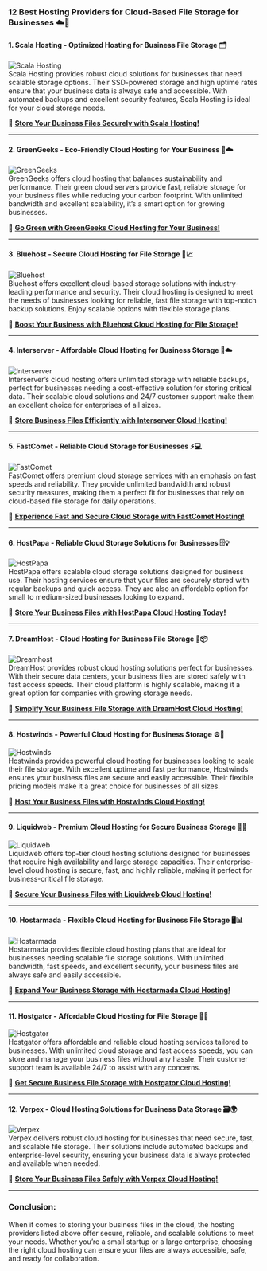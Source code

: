 ### **12 Best Hosting Providers for Cloud-Based File Storage for Businesses ☁️📂**

#### **1. Scala Hosting - Optimized Hosting for Business File Storage 🗂️**  
![Scala Hosting](https://i.imgur.com/uJ5JIK3.png "Scala Web Hosting")  
Scala Hosting provides robust cloud solutions for businesses that need scalable storage options. Their SSD-powered storage and high uptime rates ensure that your business data is always safe and accessible. With automated backups and excellent security features, Scala Hosting is ideal for your cloud storage needs.

🔗 **[Store Your Business Files Securely with Scala Hosting!](https://snipitx.com/scala-jy)**  

---

#### **2. GreenGeeks - Eco-Friendly Cloud Hosting for Your Business 🌱☁️**  
![GreenGeeks](https://i.imgur.com/eEwuntu.jpg "GreenGeeks Hosting")  
GreenGeeks offers cloud hosting that balances sustainability and performance. Their green cloud servers provide fast, reliable storage for your business files while reducing your carbon footprint. With unlimited bandwidth and excellent scalability, it’s a smart option for growing businesses.

🔗 **[Go Green with GreenGeeks Cloud Hosting for Your Business!](https://snipitx.com/greengeeks-jy)**  

---

#### **3. Bluehost - Secure Cloud Hosting for File Storage 🔐📈**  
![Bluehost](https://i.imgur.com/PasFF9E.jpeg "Bluehost Hosting")  
Bluehost offers excellent cloud-based storage solutions with industry-leading performance and security. Their cloud hosting is designed to meet the needs of businesses looking for reliable, fast file storage with top-notch backup solutions. Enjoy scalable options with flexible storage plans.

🔗 **[Boost Your Business with Bluehost Cloud Hosting for File Storage!](https://snipitx.com/bluehost-jy)**  

---

#### **4. Interserver - Affordable Cloud Hosting for Business Storage 💼☁️**  
![Interserver](https://i.imgur.com/OM5dOEW.jpeg "Interserver Hosting")  
Interserver’s cloud hosting offers unlimited storage with reliable backups, perfect for businesses needing a cost-effective solution for storing critical data. Their scalable cloud solutions and 24/7 customer support make them an excellent choice for enterprises of all sizes.

🔗 **[Store Business Files Efficiently with Interserver Cloud Hosting!](https://snipitx.com/interserver-jy)**  

---

#### **5. FastComet - Reliable Cloud Storage for Businesses ⚡💻**  
![FastComet](https://i.imgur.com/7qgXuWp.png "FastComet Hosting")  
FastComet offers premium cloud storage services with an emphasis on fast speeds and reliability. They provide unlimited bandwidth and robust security measures, making them a perfect fit for businesses that rely on cloud-based file storage for daily operations.

🔗 **[Experience Fast and Secure Cloud Storage with FastComet Hosting!](https://snipitx.com/fastcomet-jy)**  

---

#### **6. HostPapa - Reliable Cloud Storage Solutions for Businesses 🗄️💡**  
![HostPapa](https://i.imgur.com/ouDTkvl.jpeg "HostPapa Hosting")  
HostPapa offers scalable cloud storage solutions designed for business use. Their hosting services ensure that your files are securely stored with regular backups and quick access. They are also an affordable option for small to medium-sized businesses looking to expand.

🔗 **[Store Your Business Files with HostPapa Cloud Hosting Today!](https://snipitx.com/hostpapa-jy)**  

---

#### **7. DreamHost - Cloud Hosting for Business File Storage 🌟📦**  
![Dreamhost](https://i.imgur.com/rXIg8ip.jpeg "Dreamhost Hosting")  
DreamHost provides robust cloud hosting solutions perfect for businesses. With their secure data centers, your business files are stored safely with fast access speeds. Their cloud platform is highly scalable, making it a great option for companies with growing storage needs.

🔗 **[Simplify Your Business File Storage with DreamHost Cloud Hosting!](https://snipitx.com/dreamhost-jy)**  

---

#### **8. Hostwinds - Powerful Cloud Hosting for Business Storage ⚙️📁**  
![Hostwinds](https://i.imgur.com/53aSNXx.jpeg "Hostwinds Hosting")  
Hostwinds provides powerful cloud hosting for businesses looking to scale their file storage. With excellent uptime and fast performance, Hostwinds ensures your business files are secure and easily accessible. Their flexible pricing models make it a great choice for businesses of all sizes.

🔗 **[Host Your Business Files with Hostwinds Cloud Hosting!](https://snipitx.com/hostwinds-jy)**  

---

#### **9. Liquidweb - Premium Cloud Hosting for Secure Business Storage 🔐🌐**  
![Liquidweb](https://i.imgur.com/4IvT9SC.jpeg "Liquidweb Hosting")  
Liquidweb offers top-tier cloud hosting solutions designed for businesses that require high availability and large storage capacities. Their enterprise-level cloud hosting is secure, fast, and highly reliable, making it perfect for business-critical file storage.

🔗 **[Secure Your Business Files with Liquidweb Cloud Hosting!](https://snipitx.com/liquidweb-jy)**  

---

#### **10. Hostarmada - Flexible Cloud Hosting for Business File Storage 🖥️📊**  
![Hostarmada](https://i.imgur.com/KFbdf3o.jpeg "Hostarmada Hosting")  
Hostarmada provides flexible cloud hosting plans that are ideal for businesses needing scalable file storage solutions. With unlimited bandwidth, fast speeds, and excellent security, your business files are always safe and easily accessible.

🔗 **[Expand Your Business Storage with Hostarmada Cloud Hosting!](https://snipitx.com/hostarmada-jy)**  

---

#### **11. Hostgator - Affordable Cloud Hosting for File Storage 💸📂**  
![Hostgator](https://i.imgur.com/BcVkH57.jpeg "Hostgator Hosting")  
Hostgator offers affordable and reliable cloud hosting services tailored to businesses. With unlimited cloud storage and fast access speeds, you can store and manage your business files without any hassle. Their customer support team is available 24/7 to assist with any concerns.

🔗 **[Get Secure Business File Storage with Hostgator Cloud Hosting!](https://snipitx.com/hostgator-jy)**  

---

#### **12. Verpex - Cloud Hosting Solutions for Business Data Storage 🗃️🌍**  
![Verpex](https://i.imgur.com/6x5LhiS.jpeg "Verpex Hosting")  
Verpex delivers robust cloud hosting for businesses that need secure, fast, and scalable file storage. Their solutions include automated backups and enterprise-level security, ensuring your business data is always protected and available when needed.

🔗 **[Store Your Business Files Safely with Verpex Cloud Hosting!](https://snipitx.com/verpex-jy)**  

---

### **Conclusion:**

When it comes to storing your business files in the cloud, the hosting providers listed above offer secure, reliable, and scalable solutions to meet your needs. Whether you’re a small startup or a large enterprise, choosing the right cloud hosting can ensure your files are always accessible, safe, and ready for collaboration.


